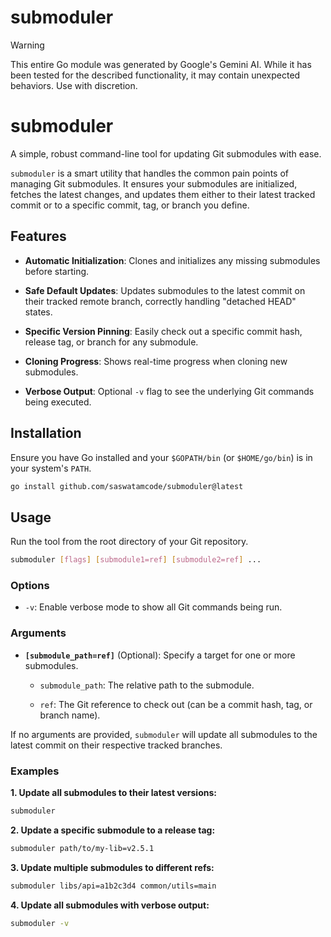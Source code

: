 # submoduler

> [!WARNING]
> This entire Go module was generated by Google's Gemini AI. While it has been tested for the described functionality, it may contain unexpected behaviors. Use with discretion.

# submoduler

A simple, robust command-line tool for updating Git submodules with ease.

`submoduler` is a smart utility that handles the common pain points of managing Git submodules. It ensures your submodules are initialized, fetches the latest changes, and updates them either to their latest tracked commit or to a specific commit, tag, or branch you define.

## Features

* **Automatic Initialization**: Clones and initializes any missing submodules before starting.

* **Safe Default Updates**: Updates submodules to the latest commit on their tracked remote branch, correctly handling "detached HEAD" states.

* **Specific Version Pinning**: Easily check out a specific commit hash, release tag, or branch for any submodule.

* **Cloning Progress**: Shows real-time progress when cloning new submodules.

* **Verbose Output**: Optional `-v` flag to see the underlying Git commands being executed.

## Installation

Ensure you have Go installed and your `$GOPATH/bin` (or `$HOME/go/bin`) is in your system's `PATH`.

```bash
go install github.com/saswatamcode/submoduler@latest

```

## Usage

Run the tool from the root directory of your Git repository.

```bash
submoduler [flags] [submodule1=ref] [submodule2=ref] ...

```

### Options

* `-v`: Enable verbose mode to show all Git commands being run.

### Arguments

* **`[submodule_path=ref]`** (Optional): Specify a target for one or more submodules.

  * `submodule_path`: The relative path to the submodule.

  * `ref`: The Git reference to check out (can be a commit hash, tag, or branch name).

If no arguments are provided, `submoduler` will update all submodules to the latest commit on their respective tracked branches.

### Examples

**1. Update all submodules to their latest versions:**

```bash
submoduler
```

**2. Update a specific submodule to a release tag:**

```bash
submoduler path/to/my-lib=v2.5.1
```

**3. Update multiple submodules to different refs:**

```bash
submoduler libs/api=a1b2c3d4 common/utils=main

```

**4. Update all submodules with verbose output:**

```bash
submoduler -v

```
